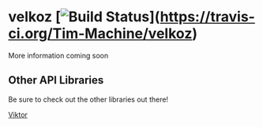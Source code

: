# velkoz \[![Build Status](https://travis-ci.org/Tim-Machine/velkoz.svg?branch=master)](https://travis-ci.org/Tim-Machine/velkoz)

More information coming soon


## Other API Libraries

Be sure to check out the other libraries out there!

[Viktor](https://github.com/josephyi/viktor)
